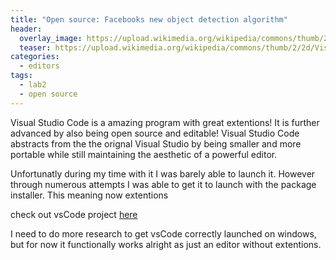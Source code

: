```yaml
---
title: "Open source: Facebooks new object detection algorithm"
header:
  overlay_image: https://upload.wikimedia.org/wikipedia/commons/thumb/2/2d/Visual_Studio_Code_1.18_icon.svg/1200px-Visual_Studio_Code_1.18_icon.svg.png
  teaser: https://upload.wikimedia.org/wikipedia/commons/thumb/2/2d/Visual_Studio_Code_1.18_icon.svg/1200px-Visual_Studio_Code_1.18_icon.svg.png
categories:
  - editors
tags:
  - lab2
  - open source
---
```


Visual Studio Code is a amazing program with great extentions! It is further advanced by also being open source and editable! Visual Studio Code abstracts from the the orignal Visual Studio by being smaller and more portable while still maintaining the aesthetic of a powerful editor.

Unfortunatly during my time with it I was barely able to launch it. However through numerous attempts I was able to get it to launch with the package installer. This meaning now extentions

check out vsCode project 
[here](https://github.com/Microsoft/vscode)

I need to do more research to get vsCode correctly launched on windows, but for now it functionally works alright as just an editor without extentions.